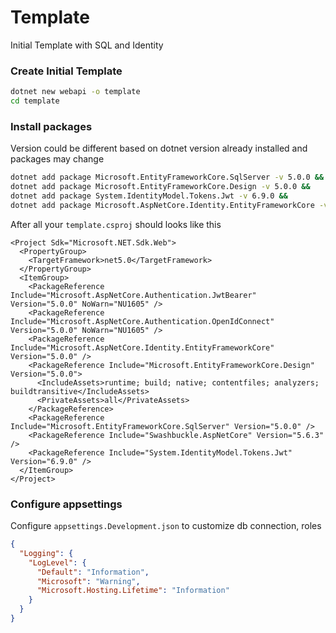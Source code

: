 # Template
Initial Template with SQL and Identity

### Create Initial Template
```sh
dotnet new webapi -o template
cd template
```
### Install packages
Version could be different based on dotnet version already installed and packages may change
```sh
dotnet add package Microsoft.EntityFrameworkCore.SqlServer -v 5.0.0 && # use different package if would like to use PostgreSQL, MySQL or SQLite
dotnet add package Microsoft.EntityFrameworkCore.Design -v 5.0.0 &&
dotnet add package System.IdentityModel.Tokens.Jwt -v 6.9.0 &&
dotnet add package Microsoft.AspNetCore.Identity.EntityFrameworkCore -v 5.0.0
```
After all your `template.csproj` should looks like this
```csproj
<Project Sdk="Microsoft.NET.Sdk.Web">
  <PropertyGroup>
    <TargetFramework>net5.0</TargetFramework>
  </PropertyGroup>
  <ItemGroup>
    <PackageReference Include="Microsoft.AspNetCore.Authentication.JwtBearer" Version="5.0.0" NoWarn="NU1605" />
    <PackageReference Include="Microsoft.AspNetCore.Authentication.OpenIdConnect" Version="5.0.0" NoWarn="NU1605" />
    <PackageReference Include="Microsoft.AspNetCore.Identity.EntityFrameworkCore" Version="5.0.0" />
    <PackageReference Include="Microsoft.EntityFrameworkCore.Design" Version="5.0.0">
      <IncludeAssets>runtime; build; native; contentfiles; analyzers; buildtransitive</IncludeAssets>
      <PrivateAssets>all</PrivateAssets>
    </PackageReference>
    <PackageReference Include="Microsoft.EntityFrameworkCore.SqlServer" Version="5.0.0" />
    <PackageReference Include="Swashbuckle.AspNetCore" Version="5.6.3" />
    <PackageReference Include="System.IdentityModel.Tokens.Jwt" Version="6.9.0" />
  </ItemGroup>
</Project>
```
### Configure appsettings
Configure `appsettings.Development.json` to customize db connection, roles
```json
{
  "Logging": {
    "LogLevel": {
      "Default": "Information",
      "Microsoft": "Warning",
      "Microsoft.Hosting.Lifetime": "Information"
    }
  }
}
```
